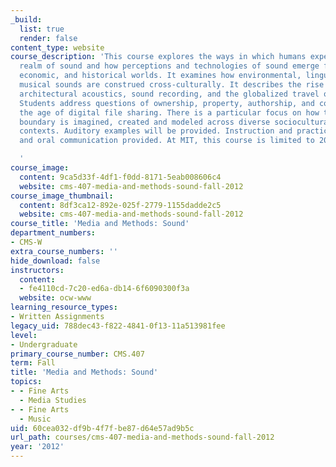 ```yaml
---
_build:
  list: true
  render: false
content_type: website
course_description: 'This course explores the ways in which humans experience the
  realm of sound and how perceptions and technologies of sound emerge from cultural,
  economic, and historical worlds. It examines how environmental, linguistic, and
  musical sounds are construed cross-culturally. It describes the rise of telephony,
  architectural acoustics, sound recording, and the globalized travel of these technologies.
  Students address questions of ownership, property, authorship, and copyright in
  the age of digital file sharing. There is a particular focus on how the sound/noise
  boundary is imagined, created and modeled across diverse sociocultural and scientific
  contexts. Auditory examples will be provided. Instruction and practice in written
  and oral communication provided. At MIT, this course is limited to 20 students.

  '
course_image:
  content: 9ca5d33f-4df1-f0dd-8171-5eab008606c4
  website: cms-407-media-and-methods-sound-fall-2012
course_image_thumbnail:
  content: 8df3ca12-892e-025f-2779-1155dadde2c5
  website: cms-407-media-and-methods-sound-fall-2012
course_title: 'Media and Methods: Sound'
department_numbers:
- CMS-W
extra_course_numbers: ''
hide_download: false
instructors:
  content:
  - fe4110cd-7c20-ed6a-db14-6f6090300f3a
  website: ocw-www
learning_resource_types:
- Written Assignments
legacy_uid: 788dec43-f822-4841-0f13-11a513981fee
level:
- Undergraduate
primary_course_number: CMS.407
term: Fall
title: 'Media and Methods: Sound'
topics:
- - Fine Arts
  - Media Studies
- - Fine Arts
  - Music
uid: 60cea032-df9b-4f7f-be87-d64e57ad9b5c
url_path: courses/cms-407-media-and-methods-sound-fall-2012
year: '2012'
---
```

